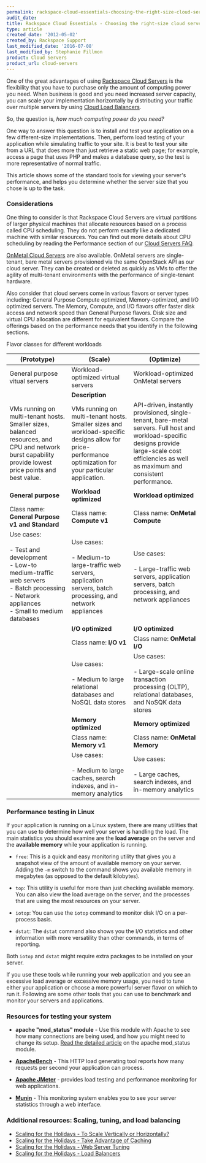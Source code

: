 ```yaml
---
permalink: rackspace-cloud-essentials-choosing-the-right-size-cloud-server/
audit_date:
title: Rackspace Cloud Essentials - Choosing the right-size cloud server
type: article
created_date: '2012-05-02'
created_by: Rackspace Support
last_modified_date: '2016-07-08'
last_modified_by: Stephanie Fillmon
product: Cloud Servers
product_url: cloud-servers
---
```


One of the great advantages of using [Rackspace Cloud Servers](http://www.rackspace.com/cloud/servers/) is the flexibility that you have to purchase only the amount of computing power you need. When business is good and you need increased server capacity, you can scale your implementation horizontally by distributing your traffic over multiple servers by using [Cloud Load Balancers](http://www.rackspace.com/cloud/load-balancing).

So, the question is, *how much computing power do you need?*

One way to answer this question is to install and test your application on a few different-size implementations. Then, perform load testing of your application while simulating traffic to your site. It is best to test your site from a URL that does more than just retrieve a static web page; for example, access a page that uses PHP and makes a database query, so the test is more representative of normal traffic.

This article shows some of the standard tools for viewing your server's performance, and helps you determine whether the server size that you chose is up to the task.

### Considerations

One thing to consider is that Rackspace Cloud Servers are virtual partitions of larger physical machines that allocate resources based on a process called CPU scheduling. They do not perform exactly like a dedicated machine with similar resources. You can find out more details about CPU scheduling by reading the Performance section of our [Cloud Servers FAQ](/how-to/cloud-servers-faq).

[OnMetal Cloud Servers](http://www.rackspace.com/cloud/servers/onmetal) are also available. OnMetal servers are single-tenant, bare metal servers provisioned via the same OpenStack API as our cloud server. They can be created or deleted as quickly as VMs to offer the agility of multi-tenant environments with the performance of single-tenant hardware.

Also consider that cloud servers come in various flavors or server types including: General Purpose Compute optimized, Memory-optimized, and I/O optimized servers. The Memory, Compute, and I/O flavors offer faster disk access and network speed than General Purpose flavors. Disk size and virtual CPU allocation are different for equivalent flavors. Compare the offerings based on the performance needs that you identify in the following sections.

Flavor classes for different workloads

| (Prototype) | (Scale) | (Optimize) |
| --- | --- | --- |
| General purpose vitual servers | Workload-optimized virtual servers | Workload-optimized OnMetal servers |
|   | **Description** |   |
| VMs running on multi-tenant hosts. Smaller sizes, balanced resources, and CPU and network burst capability provide lowest price points and best value. | VMs running on multi-tenant hosts. Smaller sizes and workload-specific designs allow for price-performance optimization for your particular application. | API-driven, instantly provisioned, single-tenant, bare-metal servers. Full host and workload-specific designs provide large-scale cost efficiencies as  well as maximum and consistent performance. |
| **General purpose** | **Workload optimized** | **Workload optimized** |
| Class name: **General Purpose v1 and Standard** | Class name: **Compute v1** | Class name: **OnMetal Compute** |
| Use cases:<br /><br /> - Test and development<br /> - Low-to medium-traffic web servers<br /> - Batch processing<br /> - Network appliances<br /> - Small to medium databases | Use cases:<br /><br /> - Medium-to large-traffic web servers, application servers, batch processing, and network appliances | Use cases:<br /><br /> - Large-traffic web servers, application servers, batch processing, and network appliances|
|   | **I/O optimized** | **I/O optimized** |
|   | Class name: **I/O v1** | Class name: **OnMetal I/O** |
|   | Use cases:<br /><br />- Medium to large relational databases and NoSQL data stores | Use cases:<br /><br />- Large-scale online transaction processing (OLTP), relational databases, and NoSQK data stores |
|   | **Memory optimized** | **Memory optimized** |
|   | Class name: **Memory v1** | Class name: **OnMetal Memory** |
|   | Use cases:<br /><br /> - Medium to large caches, search indexes, and in-memory analytics | Use cases:<br /><br />- Large caches, search indexes, and in-memory analytics |

### Performance testing in Linux

If your application is running on a Linux system, there are many utilities that you can use to determine how well your server is handling the load.  The main statistics you should examine are the **load average** on the server and the **available memory** while your application is running.

-  `free`: This is a quick and easy monitoring utility that gives you a snapshot view of the amount of available memory on your server. Adding the `-m` switch to the command shows you available memory in megabytes (as opposed to the default kilobytes).

-  `top`: This utility is useful for more than just checking available memory.  You can also view the load average on the server, and the processes that are using the most resources on your server.

-  `iotop`: You can use the `iotop` command to monitor disk I/O on a per-process basis.

-  `dstat`: The `dstat` command also shows you the I/O statistics and other information with more versatility than other commands, in terms of reporting.

Both `iotop` and `dstat` might require extra packages to be installed on your server.

If you use these tools while running your web application and you see an excessive load average or excessive memory usage, you need to tune either your application or choose a more powerful server flavor on which to run it.  Following are some other tools that you can use to benchmark and monitor your servers and applications.

### Resources for testing your system

-  **apache "mod_status" module** - Use this module with Apache to see how many connections are being used, and how you might need to change its setup. [Read the detailed article](http://articles.slicehost.com/2010/3/26/enabling-and-using-apache-s-mod_status-overview) on the apache mod_status module.

-  [**ApacheBench**](http://httpd.apache.org/docs/2.0/programs/ab.html) - This HTTP load generating tool reports how many requests per second your application can process.

-  **[Apache JMeter](http://jmeter.apache.org/)** - provides load testing and performance monitoring for web applications.

-  **[Munin](http://munin-monitoring.org/)** - This monitoring system enables you to see your server statistics through a web interface.

### Additional resources:  Scaling, tuning, and load balancing

-  [Scaling for the Holidays - To Scale Vertically or Horizontally?](http://www.rackspace.com/blog/scaling-for-the-holidays-part-1-to-scale-vertically-or-horizontally/)
-  [Scaling for the Holidays - Take Advantage of Caching](http://www.rackspace.com/blog/scaling-for-the-holiday-series-part-2-take-advantage-of-caching/%20)
-  [Scaling for the Holidays - Web Server Tuning](http://www.rackspace.com/blog/holiday-scaling-web-server-tuning/)
-  [Scaling for the Holidays - Load Balancers](http://www.rackspace.com/blog/scaling-for-the-holidays-part-4-load-balancers/%20)

